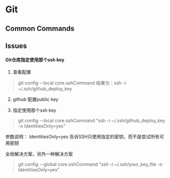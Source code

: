 # Git


## Common Commands


## Issues

#### Git仓库指定使用那个ssh key
1. 查看配置
> git config --local core.sshCommand
> 结果为：ssh -i ~/.ssh/github_deploy_key

2. github 配置public key


3. 指定使用那个ssh key
> git config --local core.sshCommand "ssh -i ~/.ssh/github_deploy_key -o IdentitiesOnly=yes"

参数说明：
IdentitiesOnly=yes 告诉SSH只使用指定的密钥，而不是尝试所有可用密钥


全局解决方案，另外一种解决方案
> git config --global core.sshCommand "ssh -i ~/.ssh/your_key_file -o IdentitiesOnly=yes"